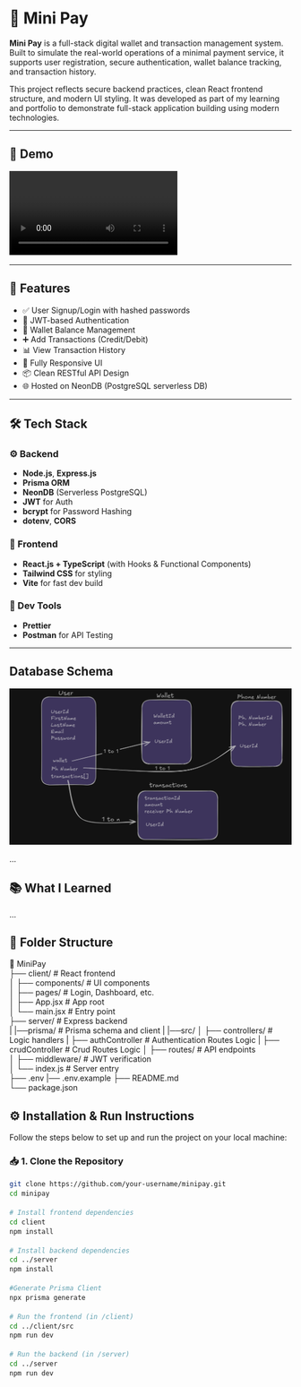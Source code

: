 # 💸 Mini Pay

**Mini Pay** is a full-stack digital wallet and transaction management system. Built to simulate the real-world operations of a minimal payment service, it supports user registration, secure authentication, wallet balance tracking, and transaction history.

This project reflects secure backend practices, clean React frontend structure, and modern UI styling. It was developed as part of my learning and portfolio to demonstrate full-stack application building using modern technologies.

---

## 🎥 Demo

![Demo Video](https://github.com/Sumit0-0/MiniPay/blob/08670dba56e85716e79eec373c533be43dde599c/Ui%20Video.mp4)

---

## 🚀 Features

- ✅ User Signup/Login with hashed passwords
- 🔐 JWT-based Authentication
- 💼 Wallet Balance Management
- ➕ Add Transactions (Credit/Debit)
- 📊 View Transaction History
- 📱 Fully Responsive UI
- 📦 Clean RESTful API Design
- 🌐 Hosted on NeonDB (PostgreSQL serverless DB)

---

## 🛠️ Tech Stack

### ⚙️ Backend
- **Node.js**, **Express.js**
- **Prisma ORM**
- **NeonDB** (Serverless PostgreSQL)
- **JWT** for Auth
- **bcrypt** for Password Hashing
- **dotenv**, **CORS**

### 🎨 Frontend
- ****React.js + TypeScript**** (with Hooks & Functional Components)
- **Tailwind CSS** for styling
- **Vite** for fast dev build

### 🧰 Dev Tools
- **Prettier**
- **Postman** for API Testing

---

##  Database Schema
![image alt](https://github.com/Sumit0-0/MiniPay/blob/5710f1aedb722747b62f59a1fb0f3d17fd4c00e8/Screenshot%202025-06-26%20231219.png)

...
## 📚 What I Learned

...

## 📂 Folder Structure

📁 MiniPay  
├── client/                 # React frontend  
│   ├── components/         # UI components  
│   ├── pages/              # Login, Dashboard, etc.   
│   ├── App.jsx             # App root  
│   └── main.jsx            # Entry point  
├── server/                 # Express backend  
|   |──prisma/              # Prisma schema and client 
|   |──src/
│         ├── controllers/                        # Logic handlers
|                        ├── authController       # Authentication Routes Logic
|                        ├── crudController       # Crud Routes Logic
│         ├── routes/                             # API endpoints    
│         ├── middleware/                         # JWT verification  
│         └── index.js                            # Server entry  
├── .env
|── .env.example
├── README.md  
└── package.json  

## ⚙️ Installation & Run Instructions

Follow the steps below to set up and run the project on your local machine:

### 📥 1. Clone the Repository

```bash
git clone https://github.com/your-username/minipay.git
cd minipay

# Install frontend dependencies
cd client
npm install

# Install backend dependencies
cd ../server
npm install

#Generate Prisma Client
npx prisma generate

# Run the frontend (in /client)
cd ../client/src
npm run dev

# Run the backend (in /server)
cd ../server
npm run dev



